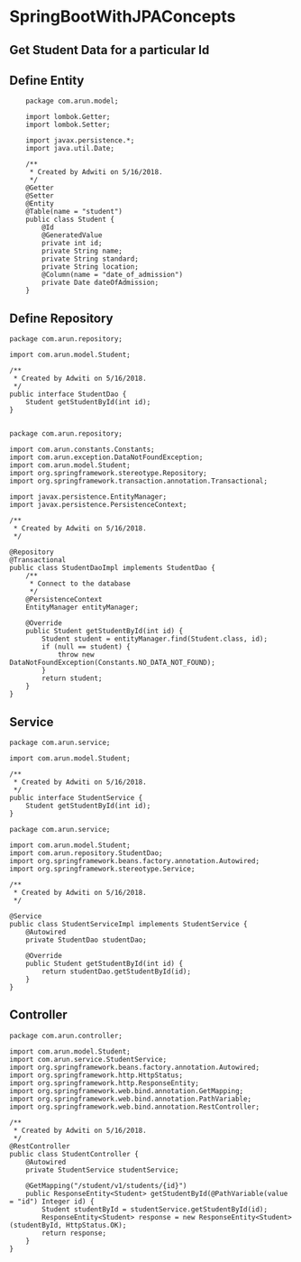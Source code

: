 # SpringBootWithJPAConcepts


## Get Student Data for a particular Id

## Define Entity
    
        package com.arun.model;
        
        import lombok.Getter;
        import lombok.Setter;
        
        import javax.persistence.*;
        import java.util.Date;
        
        /**
         * Created by Adwiti on 5/16/2018.
         */
        @Getter
        @Setter
        @Entity
        @Table(name = "student")
        public class Student {
            @Id
            @GeneratedValue
            private int id;
            private String name;
            private String standard;
            private String location;
            @Column(name = "date_of_admission")
            private Date dateOfAdmission;
        }

## Define Repository


    package com.arun.repository;
    
    import com.arun.model.Student;
    
    /**
     * Created by Adwiti on 5/16/2018.
     */
    public interface StudentDao {
        Student getStudentById(int id);
    }


    package com.arun.repository;
    
    import com.arun.constants.Constants;
    import com.arun.exception.DataNotFoundException;
    import com.arun.model.Student;
    import org.springframework.stereotype.Repository;
    import org.springframework.transaction.annotation.Transactional;
    
    import javax.persistence.EntityManager;
    import javax.persistence.PersistenceContext;
    
    /**
     * Created by Adwiti on 5/16/2018.
     */
    
    @Repository
    @Transactional
    public class StudentDaoImpl implements StudentDao {
        /**
         * Connect to the database
         */
        @PersistenceContext
        EntityManager entityManager;
    
        @Override
        public Student getStudentById(int id) {
            Student student = entityManager.find(Student.class, id);
            if (null == student) {
                throw new DataNotFoundException(Constants.NO_DATA_NOT_FOUND);
            }
            return student;
        }
    }


## Service

    package com.arun.service;
    
    import com.arun.model.Student;
    
    /**
     * Created by Adwiti on 5/16/2018.
     */
    public interface StudentService {
        Student getStudentById(int id);
    }

    package com.arun.service;
    
    import com.arun.model.Student;
    import com.arun.repository.StudentDao;
    import org.springframework.beans.factory.annotation.Autowired;
    import org.springframework.stereotype.Service;
    
    /**
     * Created by Adwiti on 5/16/2018.
     */
    
    @Service
    public class StudentServiceImpl implements StudentService {
        @Autowired
        private StudentDao studentDao;
    
        @Override
        public Student getStudentById(int id) {
            return studentDao.getStudentById(id);
        }
    }

## Controller

    package com.arun.controller;
    
    import com.arun.model.Student;
    import com.arun.service.StudentService;
    import org.springframework.beans.factory.annotation.Autowired;
    import org.springframework.http.HttpStatus;
    import org.springframework.http.ResponseEntity;
    import org.springframework.web.bind.annotation.GetMapping;
    import org.springframework.web.bind.annotation.PathVariable;
    import org.springframework.web.bind.annotation.RestController;
    
    /**
     * Created by Adwiti on 5/16/2018.
     */
    @RestController
    public class StudentController {
        @Autowired
        private StudentService studentService;
    
        @GetMapping("/student/v1/students/{id}")
        public ResponseEntity<Student> getStudentById(@PathVariable(value = "id") Integer id) {
            Student studentById = studentService.getStudentById(id);
            ResponseEntity<Student> response = new ResponseEntity<Student>(studentById, HttpStatus.OK);
            return response;
        }
    }
